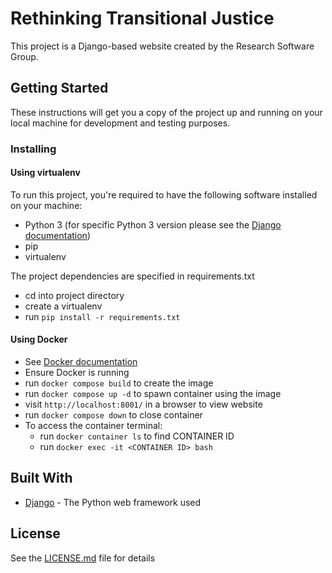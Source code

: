 # Rethinking Transitional Justice

This project is a Django-based website created by the Research Software Group.


## Getting Started

These instructions will get you a copy of the project up and running on your local machine for development and testing purposes.

### Installing

#### Using virtualenv


To run this project, you're required to have the following software installed on your machine:

* Python 3 (for specific Python 3 version please see the [Django documentation](https://www.djangoproject.com/))
* pip
* virtualenv

The project dependencies are specified in requirements.txt

* cd into project directory
* create a virtualenv
* run `pip install -r requirements.txt`

#### Using Docker

* See [Docker documentation](https://docs.docker.com/)
* Ensure Docker is running
* run `docker compose build` to create the image
* run `docker compose up -d` to spawn container using the image
* visit `http://localhost:8001/` in a browser to view website
* run `docker compose down` to close container
* To access the container terminal:
    * run `docker container ls` to find CONTAINER ID
    * run `docker exec -it <CONTAINER ID> bash`

## Built With

* [Django](https://www.djangoproject.com/) - The Python web framework used

## License

See the [LICENSE.md](LICENSE.md) file for details
